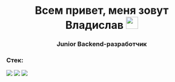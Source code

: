 <h1 align="center">Всем привет, меня зовут Владислав</a> 
<img src="https://github.com/blackcater/blackcater/raw/main/images/Hi.gif" height="32"/></h1>
<h3 align="center">Junior Backend-разработчик</h3>
<h3 align="left">Стек:</h3>
<img src="https://camo.githubusercontent.com/ab38aefa64a4ac47fb9592c7842476fab7a7f50cf85dc96e1ba80721667f1e71/68747470733a2f2f696d672e736869656c64732e696f2f62616467652f48544d4c2d3030303f7374796c653d666f722d7468652d6261646765266c6f676f3d68746d6c266c6f676f436f6c6f723d726564">
<img src="https://camo.githubusercontent.com/a7882460fd00089dd33e7cd281ea1b84176e50d5fbd60e716c74e5d23bd092c9/68747470733a2f2f696d672e736869656c64732e696f2f62616467652f4353532d3030303f7374796c653d666f722d7468652d6261646765266c6f676f3d637373266c6f676f436f6c6f723d666666">
<img src="https://camo.githubusercontent.com/6680e09e93280d6d55fe8cbe3440d11df3c4f1e6faee3cb6ae43d87265282828/68747470733a2f2f696d672e736869656c64732e696f2f62616467652f4a6176615363726970742d3030303f7374796c653d666f722d7468652d6261646765266c6f676f3d4a617661536372697074266c6f676f436f6c6f723d79656c6c6f77">
